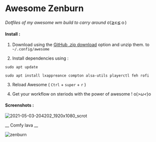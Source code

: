 # Awesome Zenburn
_Dotfiles of my awesome wm build to carry around_ σ(≧ε≦ｏ)
#### Install :

1. Download using the [GitHub .zip download](https://github.com/Abhimanyu8/My-Awesome-Config/archive/refs/heads/main.zip) option and unzip them.
to `~/.config/awesome`

2. Install dependencies using :

`sudo apt update`

`sudo apt install lxappreance compton alsa-utils playerctl feh rofi`

3. Reload Awesome ( `Ctrl` + `super` + `r` )

4. Get your workflow on steriods with the power of awesome ! o(*>ω<*)o

#### Screenshots :

![2021-05-03-204202_1920x1080_scrot](https://user-images.githubusercontent.com/54982599/116894999-55191380-ac50-11eb-8b0b-e575af6a9430.png)

__ Comfy lava __

![zenburn](https://user-images.githubusercontent.com/54982599/116895434-d5d80f80-ac50-11eb-8af9-4f062a530713.png)



